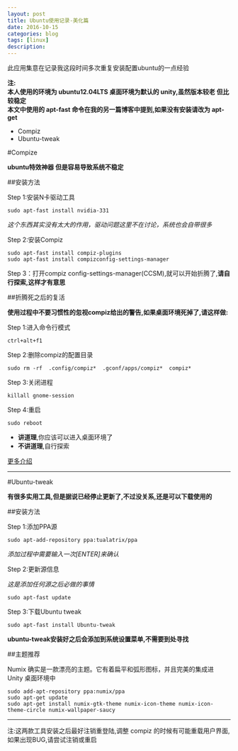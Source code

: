 ```yaml
---
layout: post
title: Ubuntu使用记录-美化篇
date: 2016-10-15
categories: blog
tags: [linux]
description: 
---
```


此应用集意在记录我这段时间多次重复安装配置ubuntu的一点经验  

**注:**  
**本人使用的环境为 ubuntu12.04LTS 桌面环境为默认的 unity,虽然版本较老 但比较稳定**  
**本文中使用的 apt-fast 命令在我的另一篇博客中提到,如果没有安装请改为 apt-get**  
  
- Compiz  
- Ubuntu-tweak   
  
#Compize  
  
**ubuntu特效神器 但是容易导致系统不稳定**  
  
##安装方法  
  
Step 1:安装N卡驱动工具  

	sudo apt-fast install nvidia-331  
  
*这个东西其实没有太大的作用，驱动问题这里不在讨论，系统也会自带很多*  
  
Step 2:安装Compiz  
  
	sudo apt-fast install compiz-plugins  
	sudo apt-fast install compizconfig-settings-manager  
  
Step 3：打开compiz config-settings-manager(CCSM),就可以开始折腾了,**请自行探索,这样才有意思**  
  
##折腾死之后的复活  

**使用过程中不要习惯性的忽视compiz给出的警告,如果桌面环境死掉了,请这样做:**  
  
Step 1:进入命令行模式  
  
	ctrl+alt+f1  
  
Step 2:删除compiz的配置目录  
  
	sudo rm -rf  .config/compiz*  .gconf/apps/compiz*  compiz*  
  	
Step 3:关闭进程  

	killall gnome-session  

Step 4:重启  

	sudo reboot  

- **讲道理**,你应该可以进入桌面环境了  
- **不讲道理**,自行探索  
 	
[更多介绍](http://www.cnblogs.com/csulennon/p/4452302.html)  
  
***  

#Ubuntu-tweak  

**有很多实用工具,但是据说已经停止更新了,不过没关系,还是可以下载使用的**  

##安装方法  

Step 1:添加PPA源  

	sudo apt-add-repository ppa:tualatrix/ppa  
	
*添加过程中需要输入一次[ENTER]来确认*  

Step 2:更新源信息  

*这是添加任何源之后必做的事情*  

	sudo apt-fast update  
		
Step 3:下载Ubuntu tweak	 

	sudo apt-fast install Ubuntu-tweak  
	
**ubuntu-tweak安装好之后会添加到系统设置菜单,不需要到处寻找**  

##主题推荐  

Numix 确实是一款漂亮的主题。它有着扁平和弧形图标，并且完美的集成进 Unity 桌面环境中  

    sudo add-apt-repository ppa:numix/ppa  
    sudo apt-get update  
    sudo apt-get install numix-gtk-theme numix-icon-theme numix-icon-theme-circle numix-wallpaper-saucy  
  
***  

注:这两款工具安装之后最好注销重登陆,调整 compiz 的时候有可能重载用户界面,如果出现BUG,请尝试注销或重启  

